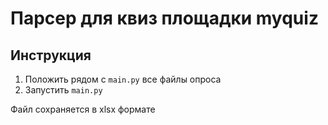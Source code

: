 # Парсер для квиз площадки **myquiz**

## Инструкция

1. Положить рядом с `main.py` все файлы опроса
2. Запустить `main.py`

Файл сохраняется в xlsx формате
